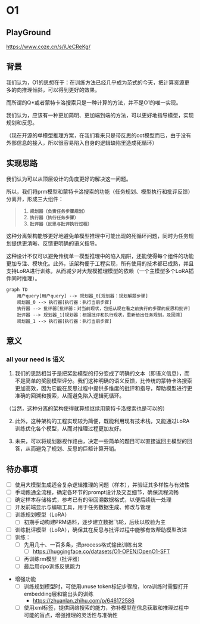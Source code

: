 # O1

## PlayGround

https://www.coze.cn/s/iUeCReKg/

## 背景
我们认为，O1的思想在于：在训练方法已经几乎成为范式的今天，把计算资源更多的向推理倾斜，可以得到更好的效果。

而所谓的Q*或者蒙特卡洛搜索只是一种计算的方法，并不是O1的唯一实现。

我们认为，应该有一种更加简明、更加端到端的方法，可以更好地指导模型，实现规划和反思。

（现在开源的单模型推理方案，在我们看来只是带反思的cot模型而已，由于没有外部信息的接入，所以很容易陷入自身的逻辑缺陷里造成死循环）

## 实现思路
我们认为可以从顶层设计的角度更好的解决这一问题。

所以，我们将prm模型和蒙特卡洛搜索的功能（任务规划、模型执行和批评反馈）分离开，形成三大组件：
> 1. **`规划器（负责任务步骤规划）`**
> 2. **`执行器（执行任务步骤）`**
> 3. **`批评器（反思与批评执行过程）`**

这种分离架构能够更好地避免单模型推理中可能出现的死循环问题，同时为任务规划提供更清晰、反馈更明确的语义指导。

这种设计不仅可以避免传统单一模型推理中的陷入陷阱，还能使得每个组件的功能更加专注、模块化。此外，该架构便于工程实现，所有使用的技术都已成熟，并且支持LoRA进行训练，从而减少对大规模推理模型的依赖（一个主模型多个LoRA插件同时推理）。

```mermaid
graph TD
    用户query[用户query] --> 规划器_0[规划器：规划解题步骤]
    规划器_0 --> 执行器[执行器：执行当前步骤]
    执行器 --> 批评器[批评器：对当前现状，包括从现在看之前执行的步骤的反思和批评]
    批评器 --> 规划器_1[规划器：根据批评和执行现状，重新给出任务规划，及回溯]
    规划器_1 --> 执行器[执行器：执行当前步骤]
```

## 意义
### all your need is 语义
1. 我们的思路相当于是把奖励模型的打分变成了明确的文本（即语义信息），而不是简单的奖励模型评分。我们这种明确的语义反馈，比传统的蒙特卡洛搜索更加高效，因为它能在反思过程中提供多维度的批评和指导，帮助模型进行更准确的回溯和搜索，从而避免陷入逻辑死循环。

（当然，这种分离的架构使得就算想继续用蒙特卡洛搜索也是可以的）

2. 此外，这种架构的工程实现较为简便，既能利用现有技术栈，又能通过LoRA训练优化各个模型，从而对推理过程更加友好。

3. 未来，可以将规划器视作路由，决定一些简单的题目可以直接返回主模型的回答，从而避免了规划、反思的巨额计算开销。


## 待办事项
- [ ] 使用大模型生成适合复杂逻辑推理的问题（样本），并验证其多样性与有效性
- [ ] 手动跑通全流程，确定各环节的prompt设计及交互细节，确保流程流畅
- [ ] 确定样本存储格式，参考已有的带回溯数据格式，以便后续统一处理
- [ ] 开发前端显示与编辑工具，用于任务数据生成、修改与管理
- [ ] 训练规划模型（LoRA）
  - [ ] 初期手动构建PRM语料，逐步建立数据飞轮，后续以校验为主
- [ ] 训练批评模型（LoRA），确保其在反思与批评过程中能够有效帮助模型改进
- [ ] 训练：
    - [ ] 先用几十、一百多条，把process格式输出训练出来
        - [ ] https://huggingface.co/datasets/O1-OPEN/OpenO1-SFT
    - [ ] 再训练rm模型（批评器）
    - [ ] 最后用dpo训练反思能力 
- 增强功能
  - [ ] 训练规划模型时，可使用unuse token标记步骤段，lora训练时需要打开embedding层和输出头的训练
    - https://zhuanlan.zhihu.com/p/646172586
  - [ ] 使用xml标签，提供网络搜索的能力，弥补模型在信息获取和推理过程中可能的盲点，增强推理的灵活性与准确性
